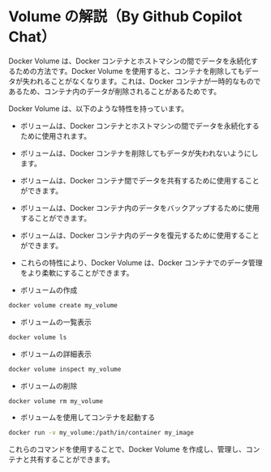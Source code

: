 # Volume の解説（By Github Copilot Chat）

Docker Volume は、Docker コンテナとホストマシンの間でデータを永続化するための方法です。Docker Volume を使用すると、コンテナを削除してもデータが失われることがなくなります。これは、Docker コンテナが一時的なものであるため、コンテナ内のデータが削除されることがあるためです。

Docker Volume は、以下のような特性を持っています。

- ボリュームは、Docker コンテナとホストマシンの間でデータを永続化するために使用されます。
- ボリュームは、Docker コンテナを削除してもデータが失われないようにします。
- ボリュームは、Docker コンテナ間でデータを共有するために使用することができます。
- ボリュームは、Docker コンテナ内のデータをバックアップするために使用することができます。
- ボリュームは、Docker コンテナ内のデータを復元するために使用することができます。
- これらの特性により、Docker Volume は、Docker コンテナでのデータ管理をより柔軟にすることができます。

- ボリュームの作成

```bash
docker volume create my_volume
```

- ボリュームの一覧表示

```bash
docker volume ls
```

- ボリュームの詳細表示

```bash
docker volume inspect my_volume
```

- ボリュームの削除

```bash
docker volume rm my_volume
```

- ボリュームを使用してコンテナを起動する

```bash
docker run -v my_volume:/path/in/container my_image
```

これらのコマンドを使用することで、Docker Volume を作成し、管理し、コンテナと共有することができます。
